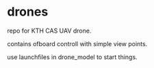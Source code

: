 # drones

repo for KTH CAS UAV drone.

contains ofboard controll with simple view points.

use launchfiles in drone_model to start things.

